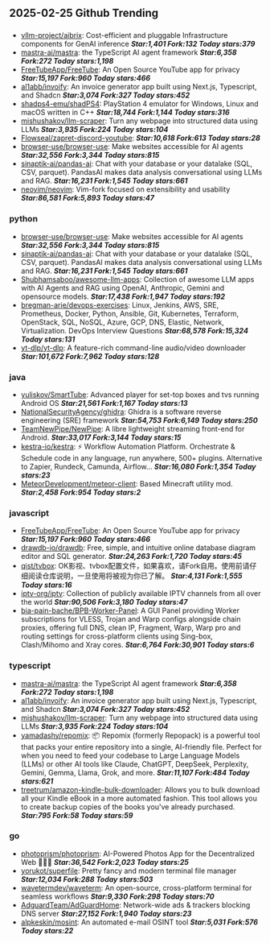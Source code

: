 ## 2025-02-25 Github Trending

### 
* [vllm-project/aibrix](https://github.com/vllm-project/aibrix): Cost-efficient and pluggable Infrastructure components for GenAI inference ***Star:1,401 Fork:132 Today stars:379***
* [mastra-ai/mastra](https://github.com/mastra-ai/mastra): the TypeScript AI agent framework ***Star:6,358 Fork:272 Today stars:1,198***
* [FreeTubeApp/FreeTube](https://github.com/FreeTubeApp/FreeTube): An Open Source YouTube app for privacy ***Star:15,197 Fork:960 Today stars:466***
* [al1abb/invoify](https://github.com/al1abb/invoify): An invoice generator app built using Next.js, Typescript, and Shadcn ***Star:3,074 Fork:327 Today stars:452***
* [shadps4-emu/shadPS4](https://github.com/shadps4-emu/shadPS4): PlayStation 4 emulator for Windows, Linux and macOS written in C++ ***Star:18,744 Fork:1,144 Today stars:316***
* [mishushakov/llm-scraper](https://github.com/mishushakov/llm-scraper): Turn any webpage into structured data using LLMs ***Star:3,935 Fork:224 Today stars:104***
* [Flowseal/zapret-discord-youtube](https://github.com/Flowseal/zapret-discord-youtube):  ***Star:10,618 Fork:613 Today stars:28***
* [browser-use/browser-use](https://github.com/browser-use/browser-use): Make websites accessible for AI agents ***Star:32,556 Fork:3,344 Today stars:815***
* [sinaptik-ai/pandas-ai](https://github.com/sinaptik-ai/pandas-ai): Chat with your database or your datalake (SQL, CSV, parquet). PandasAI makes data analysis conversational using LLMs and RAG. ***Star:16,231 Fork:1,545 Today stars:661***
* [neovim/neovim](https://github.com/neovim/neovim): Vim-fork focused on extensibility and usability ***Star:86,581 Fork:5,893 Today stars:47***

### python
* [browser-use/browser-use](https://github.com/browser-use/browser-use): Make websites accessible for AI agents ***Star:32,556 Fork:3,344 Today stars:815***
* [sinaptik-ai/pandas-ai](https://github.com/sinaptik-ai/pandas-ai): Chat with your database or your datalake (SQL, CSV, parquet). PandasAI makes data analysis conversational using LLMs and RAG. ***Star:16,231 Fork:1,545 Today stars:661***
* [Shubhamsaboo/awesome-llm-apps](https://github.com/Shubhamsaboo/awesome-llm-apps): Collection of awesome LLM apps with AI Agents and RAG using OpenAI, Anthropic, Gemini and opensource models. ***Star:17,438 Fork:1,947 Today stars:192***
* [bregman-arie/devops-exercises](https://github.com/bregman-arie/devops-exercises): Linux, Jenkins, AWS, SRE, Prometheus, Docker, Python, Ansible, Git, Kubernetes, Terraform, OpenStack, SQL, NoSQL, Azure, GCP, DNS, Elastic, Network, Virtualization. DevOps Interview Questions ***Star:68,578 Fork:15,324 Today stars:131***
* [yt-dlp/yt-dlp](https://github.com/yt-dlp/yt-dlp): A feature-rich command-line audio/video downloader ***Star:101,672 Fork:7,962 Today stars:128***

### java
* [yuliskov/SmartTube](https://github.com/yuliskov/SmartTube): Advanced player for set-top boxes and tvs running Android OS ***Star:21,561 Fork:1,167 Today stars:13***
* [NationalSecurityAgency/ghidra](https://github.com/NationalSecurityAgency/ghidra): Ghidra is a software reverse engineering (SRE) framework ***Star:54,753 Fork:6,149 Today stars:250***
* [TeamNewPipe/NewPipe](https://github.com/TeamNewPipe/NewPipe): A libre lightweight streaming front-end for Android. ***Star:33,017 Fork:3,144 Today stars:15***
* [kestra-io/kestra](https://github.com/kestra-io/kestra): ⚡ Workflow Automation Platform. Orchestrate & Schedule code in any language, run anywhere, 500+ plugins. Alternative to Zapier, Rundeck, Camunda, Airflow... ***Star:16,080 Fork:1,354 Today stars:23***
* [MeteorDevelopment/meteor-client](https://github.com/MeteorDevelopment/meteor-client): Based Minecraft utility mod. ***Star:2,458 Fork:954 Today stars:2***

### javascript
* [FreeTubeApp/FreeTube](https://github.com/FreeTubeApp/FreeTube): An Open Source YouTube app for privacy ***Star:15,197 Fork:960 Today stars:466***
* [drawdb-io/drawdb](https://github.com/drawdb-io/drawdb): Free, simple, and intuitive online database diagram editor and SQL generator. ***Star:24,263 Fork:1,720 Today stars:45***
* [qist/tvbox](https://github.com/qist/tvbox): OK影视、tvbox配置文件，如果喜欢，请Fork自用。使用前请仔细阅读仓库说明，一旦使用将被视为你已了解。 ***Star:4,131 Fork:1,555 Today stars:16***
* [iptv-org/iptv](https://github.com/iptv-org/iptv): Collection of publicly available IPTV channels from all over the world ***Star:90,506 Fork:3,180 Today stars:47***
* [bia-pain-bache/BPB-Worker-Panel](https://github.com/bia-pain-bache/BPB-Worker-Panel): A GUI Panel providing Worker subscriptions for VLESS, Trojan and Warp configs alongside chain proxies, offering full DNS, clean IP, Fragment, Warp, Warp pro and routing settings for cross-platform clients using Sing-box, Clash/Mihomo and Xray cores. ***Star:6,764 Fork:30,901 Today stars:6***

### typescript
* [mastra-ai/mastra](https://github.com/mastra-ai/mastra): the TypeScript AI agent framework ***Star:6,358 Fork:272 Today stars:1,198***
* [al1abb/invoify](https://github.com/al1abb/invoify): An invoice generator app built using Next.js, Typescript, and Shadcn ***Star:3,074 Fork:327 Today stars:452***
* [mishushakov/llm-scraper](https://github.com/mishushakov/llm-scraper): Turn any webpage into structured data using LLMs ***Star:3,935 Fork:224 Today stars:104***
* [yamadashy/repomix](https://github.com/yamadashy/repomix): 📦 Repomix (formerly Repopack) is a powerful tool that packs your entire repository into a single, AI-friendly file. Perfect for when you need to feed your codebase to Large Language Models (LLMs) or other AI tools like Claude, ChatGPT, DeepSeek, Perplexity, Gemini, Gemma, Llama, Grok, and more. ***Star:11,107 Fork:484 Today stars:621***
* [treetrum/amazon-kindle-bulk-downloader](https://github.com/treetrum/amazon-kindle-bulk-downloader): Allows you to bulk download all your Kindle eBook in a more automated fashion. This tool allows you to create backup copies of the books you've already purchased. ***Star:795 Fork:58 Today stars:59***

### go
* [photoprism/photoprism](https://github.com/photoprism/photoprism): AI-Powered Photos App for the Decentralized Web 🌈💎✨ ***Star:36,542 Fork:2,023 Today stars:25***
* [yorukot/superfile](https://github.com/yorukot/superfile): Pretty fancy and modern terminal file manager ***Star:12,034 Fork:288 Today stars:503***
* [wavetermdev/waveterm](https://github.com/wavetermdev/waveterm): An open-source, cross-platform terminal for seamless workflows ***Star:9,330 Fork:298 Today stars:70***
* [AdguardTeam/AdGuardHome](https://github.com/AdguardTeam/AdGuardHome): Network-wide ads & trackers blocking DNS server ***Star:27,152 Fork:1,940 Today stars:23***
* [alpkeskin/mosint](https://github.com/alpkeskin/mosint): An automated e-mail OSINT tool ***Star:5,031 Fork:576 Today stars:22***
